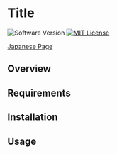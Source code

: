 Title
===

![Software Version](http://img.shields.io/badge/Version-v0.0.1-green.svg?style=flat)
[![MIT License](http://img.shields.io/badge/license-MIT-blue.svg?style=flat)](LICENSE)

[Japanese Page](./README.md)

## Overview

## Requirements

## Installation

## Usage
